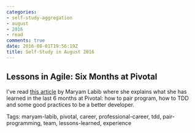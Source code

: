 ```yaml
---
categories:
- self-study-aggregation
- august
- 2016
- read
comments: true
date: 2016-08-01T19:56:19Z
title: Self-Study in August 2016
---
```

## Lessons in Agile: Six Months at Pivotal

I've read [this article][six-months-pivotal-labib] by Maryam Labib where she explains what she has learned in the last 6 months at Pivotal: how to pair program, how to TDD and some good practices to be a better developer.

Tags: maryam-labib, pivotal, career, professional-career, tdd, pair-programming, team, lessons-learned, experience

[six-months-pivotal-labib]: https://medium.com/built-to-adapt/lessons-in-agile-six-months-at-pivotal-66b4c57386a4


